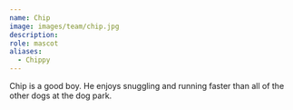 ```yaml
---
name: Chip
image: images/team/chip.jpg
description:
role: mascot
aliases:
  - Chippy
---
```


Chip is a good boy. He enjoys snuggling and running faster than all of the other dogs at the dog park.
